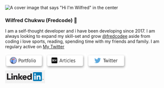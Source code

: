 ![A cover image that says "Hi I'm Wilfred" in the center](https://res.cloudinary.com/drowlz6be/image/upload/v1594448416/githubreadme/web-text-1591060_1_hiucrv.jpg)
### Wilfred Chukwu (Fredcode) 👋

I am a self-thought developer and i have been developing since 2017. I am always looking to expand my skill-set and grow [@fredcodee](https://github.com/fredcodee)
aside from coding i love sports, reading, spending time with my friends and family. I am regulary active on [My Twitter](https://twitter.com/fredcode_)

<a title="Portfolio" href="https://fredcodee.github.io/portfolio/"><img alt="My portfolio" src="https://github.com/fredcodee/fredcodee/blob/master/icons/portfoliobutton.png" width="130" /></a> <a title="DEV.to Articles" href="https://dev.to/fredcode"><img alt="My DEV.to Profile" src="https://github.com/fredcodee/fredcodee/blob/master/icons/articles.png" width="130" /></a> <a title="Twitter Profile" href="https://twitter.com/fredcode_"><img alt="MY Twitter Profile" src="https://github.com/fredcodee/fredcodee/blob/master/icons/twitter.png" width="130" /></a> <a title="My linkedin" href="https://www.linkedin.com/in/wilfred-chukwu-891830174/"><img alt="MY Linkedin" src="https://github.com/fredcodee/fredcodee/blob/master/icons/linkedin.png" width="130" /></a>

